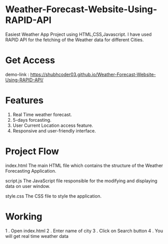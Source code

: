 # Weather-Forecast-Website-Using-RAPID-API

Easiest Weather App Project using HTML,CSS,Javascript.
I have used RAPID API for the fetching of the Weather data for different Cities.

# Get Access
demo-link : https://shubhcoder03.github.io/Weather-Forecast-Website-Using-RAPID-API/

# Features

1. Real Time weather forecast.
2. 5-days forcasting.
3. User Current Location access feature.
4. Responsive and user-friendly interface.

# Project Flow 

index.html
The main HTML file which contains the structure of the Weather Forecasting Application.

script.js
The JavaScript file responsible for the modifying and displaying data on user window.

style.css
The CSS file to style the application.

# Working 
1 . Open index.html
2 . Enter name of city 
3 . Click on Search button
4 . You will get real time weather data
